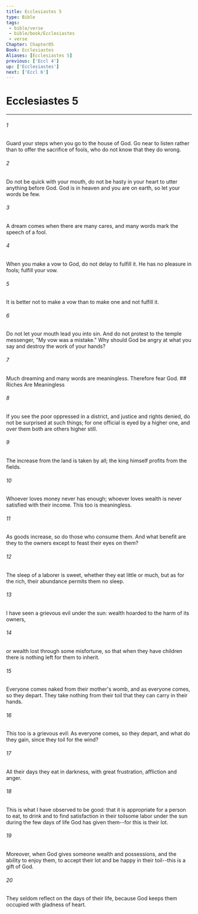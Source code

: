 ```yaml
---
title: Ecclesiastes 5
type: Bible
tags:
 - bible/verse
 - bible/book/Ecclesiastes
 - verse
Chapter: Chapter05
Book: Ecclesiastes
Aliases: [Ecclesiastes 5]
previous: ['Eccl 4']
up: ['Ecclesiastes']
next: ['Eccl 6']
---
```

# Ecclesiastes 5

***


###### 1 
Guard your steps when you go to the house of God. Go near to listen rather than to offer the sacrifice of fools, who do not know that they do wrong. 

###### 2 
Do not be quick with your mouth, do not be hasty in your heart to utter anything before God. God is in heaven and you are on earth, so let your words be few. 

###### 3 
A dream comes when there are many cares, and many words mark the speech of a fool. 

###### 4 
When you make a vow to God, do not delay to fulfill it. He has no pleasure in fools; fulfill your vow. 

###### 5 
It is better not to make a vow than to make one and not fulfill it. 

###### 6 
Do not let your mouth lead you into sin. And do not protest to the temple messenger, "My vow was a mistake." Why should God be angry at what you say and destroy the work of your hands? 

###### 7 
Much dreaming and many words are meaningless. Therefore fear God. ## Riches Are Meaningless 

###### 8 
If you see the poor oppressed in a district, and justice and rights denied, do not be surprised at such things; for one official is eyed by a higher one, and over them both are others higher still. 

###### 9 
The increase from the land is taken by all; the king himself profits from the fields. 

###### 10 
Whoever loves money never has enough; whoever loves wealth is never satisfied with their income. This too is meaningless. 

###### 11 
As goods increase, so do those who consume them. And what benefit are they to the owners except to feast their eyes on them? 

###### 12 
The sleep of a laborer is sweet, whether they eat little or much, but as for the rich, their abundance permits them no sleep. 

###### 13 
I have seen a grievous evil under the sun: wealth hoarded to the harm of its owners, 

###### 14 
or wealth lost through some misfortune, so that when they have children there is nothing left for them to inherit. 

###### 15 
Everyone comes naked from their mother's womb, and as everyone comes, so they depart. They take nothing from their toil that they can carry in their hands. 

###### 16 
This too is a grievous evil: As everyone comes, so they depart, and what do they gain, since they toil for the wind? 

###### 17 
All their days they eat in darkness, with great frustration, affliction and anger. 

###### 18 
This is what I have observed to be good: that it is appropriate for a person to eat, to drink and to find satisfaction in their toilsome labor under the sun during the few days of life God has given them--for this is their lot. 

###### 19 
Moreover, when God gives someone wealth and possessions, and the ability to enjoy them, to accept their lot and be happy in their toil--this is a gift of God. 

###### 20 
They seldom reflect on the days of their life, because God keeps them occupied with gladness of heart. 
